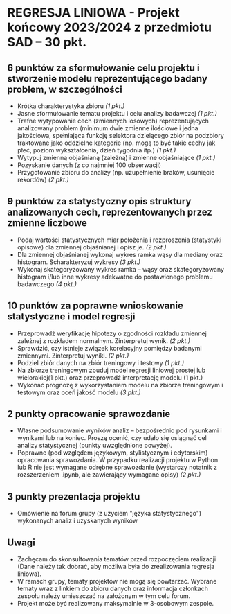 # REGRESJA LINIOWA - Projekt końcowy 2023/2024 z przedmiotu SAD – 30 pkt.
## **6 punktów** za sformułowanie celu projektu i stworzenie modelu reprezentującego badany problem, w szczególności
- Krótka charakterystyka zbioru _(1 pkt.)_
- Jasne sformułowanie tematu projektu i celu analizy badawczej _(1 pkt.)_
- Trafne wytypowanie cech (zmiennych losowych) reprezentujących analizowany problem (minimum dwie zmienne ilościowe i jedna jakościowa, spełniająca funkcję selektora dzielącego zbiór na podzbiory traktowane jako oddzielne kategorie (np. mogą to być takie cechy jak płeć, poziom wykształcenia, dzień tygodnia itp.) _(1 pkt.)_
- Wytypuj zmienną objaśnianą (zależną) i zmienne objaśniające _(1 pkt.)_
- Pozyskanie danych (z co najmniej 100 obserwacji)
- Przygotowanie zbioru do analizy (np. uzupełnienie braków, usunięcie rekordów) _(2 pkt.)_
## **9 punktów** za statystyczny opis struktury analizowanych cech, reprezentowanych przez zmienne liczbowe
- Podaj wartości statystycznych miar położenia i rozproszenia (statystyki opisowe) dla zmiennej objaśnianej i opisz je. _(2 pkt.)_
- Dla zmiennej objaśnianej wykonaj wykres ramka wąsy dla mediany oraz histogram. Scharakteryzuj wykresy _(3 pkt.)_ 
- Wykonaj skategoryzowany wykres ramka – wąsy oraz skategoryzowany histogram i/lub inne wykresy adekwatne do postawionego problemu badawczego  _(4 pkt.)_
## **10 punktów** za poprawne wnioskowanie statystyczne i model regresji
- Przeprowadź weryfikację hipotezy o zgodności rozkładu zmiennej zależnej z rozkładem normalnym. Zinterpretuj wynik. _(2 pkt.)_
- Sprawdzić, czy istnieje związek korelacyjny pomiędzy badanymi zmiennymi. Zinterpretuj wyniki. _(2 pkt.)_
- Podziel zbiór danych na zbiór treningowy i testowy _(1 pkt.)_
- Na zbiorze treningowym zbuduj model regresji liniowej prostej lub wielorakiej(1 pkt.) oraz przeprowadź interpretację modelu (1 pkt.)
- Wykonać prognozę z wykorzystaniem modelu na zbiorze treningowym i testowym oraz oceń jakość modelu _(3 pkt.)_
## **2 punkty** opracowanie sprawozdanie
- Własne podsumowanie wyników analiz – bezpośrednio pod rysunkami i wynikami lub na koniec. Proszę ocenić, czy udało się osiągnąć cel analizy statystycznej (punkty uwzględnione powyżej).
- Poprawne (pod względem językowym, stylistycznym i edytorskim) opracowania sprawozdania. W przypadku realizacji projektu w Python lub R nie jest wymagane odrębne sprawozdanie (wystarczy notatnik z rozszerzeniem .ipynb, ale zawierający wymagane opisy) _(2 pkt.)_
## **3 punkty** prezentacja projektu
- Omówienie na forum grupy (z użyciem "języka statystycznego") wykonanych analiz i uzyskanych wyników
## Uwagi
- Zachęcam do skonsultowania tematów przed rozpoczęciem realizacji (Dane należy tak dobrać, aby możliwa była do zrealizowania regresja liniowa).
- W ramach grupy, tematy projektów nie mogą się powtarzać. Wybrane tematy wraz z linkiem do zbioru danych oraz informacja członkach zespołu należy umieszczać na założonym w tym celu forum.
- Projekt może być realizowany maksymalnie w 3-osobowym zespole. 
